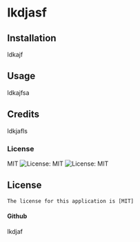 # lkdjasf

  ## Installation
  ldkajf

  ## Usage
  ldkajfsa
  
  ## Credits
  ldkjafls

  ### License
  MIT
  ![License: MIT](https://img.shields.io/badge/License-MIT-yellow.svg)
  ![License: MIT](https://opensource.org/licenses/MIT)
  ## License
    The license for this application is [MIT]

  #### Github
  lkdjaf
